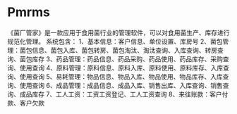# Pmrms
 《菌厂管家》是一款应用于食用菌行业的管理软件，可以对食用菌生产、库存进行规范化管理。 系统包含： 1、基本信息：客户信息、单位设置、库房号 2、菌包管理：菌包信息、菌包入库、菌包转房、菌包淘汰、淘汰查询、入库查询、转房查询、菌包库存 3、药品管理：药品信息、药品采购、药品使用、药品库存、采购查询、使用查询 4、原料管理：原料信息、原料入库、原料使用、原料库存、入库查询、使用查询 5、易耗管理：物品信息、物品入库、物品使用、物品库存、入库查询、使用查询 6、成品管理：成品信息、成品入库、销售出库、入库查询、销售查询、成品库存 7、工人工资：工资工资登记、工人工资查询 8、来往账款：客户付款、客户欠款
